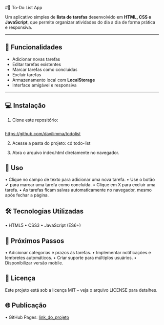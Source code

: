#📝 To-Do List App

Um aplicativo simples de **lista de tarefas** desenvolvido em **HTML, CSS e JavaScript**, que permite organizar atividades do dia a dia de forma prática e responsiva.

---

## 🚀 Funcionalidades
- Adicionar novas tarefas
- Editar tarefas existentes
- Marcar tarefas como concluídas
- Excluir tarefas
- Armazenamento local com **LocalStorage**
- Interface amigável e responsiva

---

## 💻 Instalação

1. Clone este repositório:
   ```bash
  https://github.com/davilimma/todolist

2. Acesse a pasta do projeto:
cd todo-list

3. Abra o arquivo index.html diretamente no navegador.

## 📖 Uso
•	Clique no campo de texto para adicionar uma nova tarefa.
•	Use o botão ✔ para marcar uma tarefa como concluída.
•	Clique em X para excluir uma tarefa.
•	As tarefas ficam salvas automaticamente no navegador, mesmo após fechar a página.

## 🛠️ Tecnologias Utilizadas
•	HTML5
• CSS3
• JavaScript (ES6+)

## 📌 Próximos Passos
•	Adicionar categorias e prazos às tarefas.
•	Implementar notificações e lembretes automáticos.
•	Criar suporte para múltiplos usuários.
•	Disponibilizar versão mobile.

## 📄 Licença
Este projeto está sob a licença MIT – veja o arquivo LICENSE para detalhes.

## 🌐 Publicação
•	GitHub Pages: [link_do_projeto](https://github.com/davilimma/todolist)



